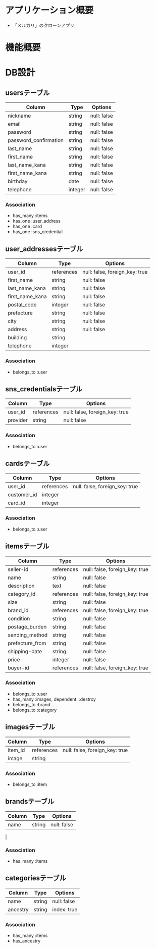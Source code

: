 # アプリケーション概要
- 「メルカリ」のクローンアプリ

# 機能概要

# DB設計
## usersテーブル
|Column|Type|Options|
|------|----|-------|
|nickname|string|null: false|
|email|string|null: false|
|password|string|null: false|
|password_confirmation|string|null: false|
|last_name|string|null: false|
|first_name|string|null: false|
|last_name_kana|string|null: false|
|first_name_kana|string|null: false|
|birthday|date|null: false|
|telephone|integer|null: false|

### Association
- has_many :items
- has_one :user_address
- has_one :card
- has_one :sns_credential

## user_addressesテーブル
|Column|Type|Options|
|------|----|-------|
|user_id|references|null: false, foreign_key: true|
|first_name|string|null: false|
|last_name_kana|string|null: false|
|first_name_kana|string|null: false|
|postal_code|integer|null: false|
|prefecture|string|null: false|
|city|string|null: false|
|address|string|null: false|
|building|string||
|telephone|integer||

### Association
- belongs_to :user

## sns_credentialsテーブル
|Column|Type|Options|
|------|----|-------|
|user_id|references|null: false, foreign_key: true|
|provider|string|null: false|

### Association
- belongs_to :user

## cardsテーブル
|Column|Type|Options|
|------|----|-------|
|user_id|references|null: false, foreign_key: true|
|customer_id|integer|
|card_id|integer|

### Association
- belongs_to :user

## itemsテーブル
|Column|Type|Options|
|------|----|-------|
|seller-id|references|null: false, foreign_key: true|
|name|string|null: false|
|description|text|null: false|
|category_id|references|null: false, foreign_key: true|
|size|string|null: false|
|brand_id|references|null: false, foreign_key: true|
|condition|string|null: false|
|postage_burden|string|null: false|
|sending_method|string|null: false|
|prefecture_from|string|null: false|
|shipping-date|string|null: false|
|price|integer|null: false|
|buyer-id|references|null: false, foreign_key: true|

### Association
- belongs_to :user
- has_many :images, dependent: :destroy
- belongs_to :brand
- belongs_to :category

## imagesテーブル
|Column|Type|Options|
|------|----|-------|
|item_id|references|null: false, foreign_key: true|
|image|string||

### Association
- belongs_to :item

## brandsテーブル
|Column|Type|Options|
|------|----|-------|
|name|string|null: false|
|
### Association
- has_many :items

## categoriesテーブル
|Column|Type|Options|
|------|----|-------|
|name|string|null: false|
|ancestry|string|index: true|

### Association
- has_many :items
- has_ancestry